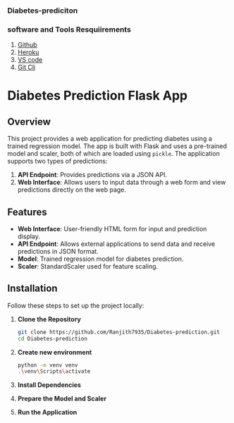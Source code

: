 ### Diabetes-prediciton

### software and Tools Resquiirements

1. [Github](https://github.com)
2. [Heroku](https://heroku.com)
3. [VS code](https://code.visualstudio.com/)
4. [Git Cli](https://git-scm.com/)
# Diabetes Prediction Flask App

## Overview

This project provides a web application for predicting diabetes using a trained regression model. The app is built with Flask and uses a pre-trained model and scaler, both of which are loaded using `pickle`. The application supports two types of predictions:

1. **API Endpoint**: Provides predictions via a JSON API.
2. **Web Interface**: Allows users to input data through a web form and view predictions directly on the web page.

## Features

- **Web Interface**: User-friendly HTML form for input and prediction display.
- **API Endpoint**: Allows external applications to send data and receive predictions in JSON format.
- **Model**: Trained regression model for diabetes prediction.
- **Scaler**: StandardScaler used for feature scaling.

## Installation

Follow these steps to set up the project locally:

1. **Clone the Repository**

   ```bash
   git clone https://github.com/Ranjith7935/Diabetes-prediction.git
   cd Diabetes-prediction

2.  **Create new environment**
    ```bash
    python -m venv venv
    .\venv\Scripts\activate

3.  **Install Dependencies**
     
5.  **Prepare the Model and Scaler**
6.  **Run the Application**
